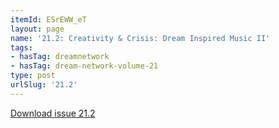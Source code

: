 ```yaml
---
itemId: ESrEWW_eT
layout: page
name: '21.2: Creativity & Crisis: Dream Inspired Music II'
tags:
- hasTag: dreamnetwork
- hasTag: dream-network-volume-21
type: post
urlSlug: '21.2'
---
```

<a href="../files/pdfs/Volume_21/21.2_crisis_II.pdf" download="">Download issue 21.2</a>